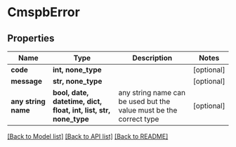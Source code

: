 # CmspbError


## Properties
Name | Type | Description | Notes
------------ | ------------- | ------------- | -------------
**code** | **int, none_type** |  | [optional] 
**message** | **str, none_type** |  | [optional] 
**any string name** | **bool, date, datetime, dict, float, int, list, str, none_type** | any string name can be used but the value must be the correct type | [optional]

[[Back to Model list]](../README.md#documentation-for-models) [[Back to API list]](../README.md#documentation-for-api-endpoints) [[Back to README]](../README.md)


